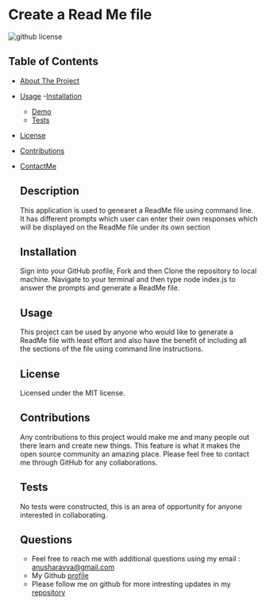 
  # Create a Read Me file

  ![github license](https://img.shields.io/badge/license-MIT-blue.svg)

  ## Table of Contents
  
- [About The Project](#description)
- [Usage](#usage)
  -[Installation](#installation)
  - [Demo](#demo)
  - [Tests](#tests)
- [License](#license)
- [Contributions](#contributions)
- [ContactMe](#questions)

  ## Description
  This application is used to genearet a ReadMe file using command line. It has different prompts which user can enter their own responses which will be displayed on the ReadMe file under its own section

  ## Installation
  Sign into your GitHub profile, Fork and then Clone the repository to local machine. Navigate to your terminal and then type node index.js to answer the prompts and generate a ReadMe file.

  ## Usage
  This project can be used by anyone who would like to generate a ReadMe file with least effort and also have the benefit of including all the sections of the file using command line instructions.

  ## License
  Licensed under the MIT license.

  ## Contributions
  Any contributions to this project would make me and many people out there learn and create new things. This feature is what it makes the open source community an amazing place. Please feel free to contact me through GitHub for any collaborations.

  ## Tests
  No tests were constructed, this is an area of opportunity for anyone interested in collaborating.

  ## Questions
  * Feel free to reach me with additional questions using my email : anusharavva@gmail.com
  * My Github [profile](https://anurav18.github.io/Portfolio/)
  * Please follow me on github for more intresting updates in my [repository](https://github.com/anurav18?tab=repositories)
  
  